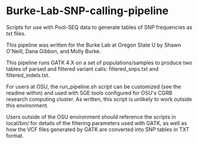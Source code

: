 # Burke-Lab-SNP-calling-pipeline
Scripts for use with Pool-SEQ data to generate tables of SNP frequencies as txt files.


This pipeline was written for the Burke Lab at Oregon State U by Shawn O'Neill, Dana Gibbon, and Molly Burke.

This pipeline runs GATK 4.X on a set of populations/samples to produce two tables of parsed and filtered variant calls: filtered_snps.txt and 
filtered_indels.txt.

For users at OSU, the run_pipeline.sh script can be customized (see the readme within) and used with SGE tools configured for OSU's CGRB research computing cluster.  As written, this script is unlikely to work outside this environment.

Users outside of the OSU environment should reference the scripts in local/bin/ for details of the filtering parameters used with GATK, as well as how the VCF files generated by GATK are converted into SNP tables in TXT format.

